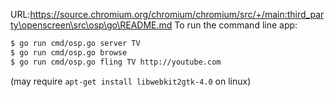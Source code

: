 URL:https://source.chromium.org/chromium/chromium/src/+/main:third_party\openscreen\src\osp\go\README.md
To run the command line app:

```bash
$ go run cmd/osp.go server TV
$ go run cmd/osp.go browse
$ go run cmd/osp.go fling TV http://youtube.com

```
(may require `apt-get install libwebkit2gtk-4.0` on linux)

